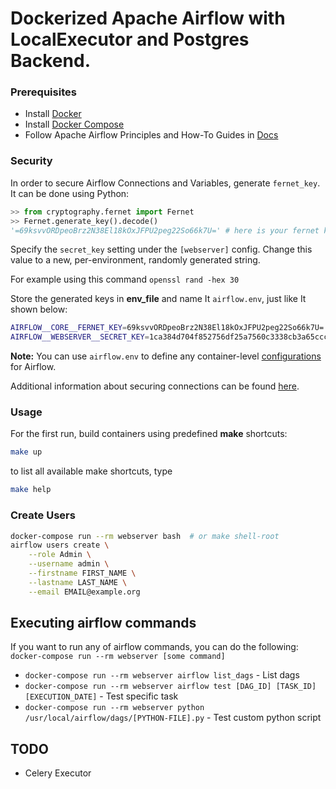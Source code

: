 # Dockerized Apache Airflow with LocalExecutor and Postgres Backend.

### Prerequisites

- Install [Docker](https://www.docker.com/)
- Install [Docker Compose](https://docs.docker.com/compose/install/)
- Follow Apache Airflow Principles and How-To Guides in [Docs](https://airflow.apache.org/docs/stable/)

### Security
In order to secure Airflow Connections and Variables, generate `fernet_key`. It can be done using Python:

```python
>> from cryptography.fernet import Fernet
>> Fernet.generate_key().decode()
'=69ksvvORDpeoBrz2N38El18kOxJFPU2peg22So66k7U=' # here is your fernet key
```
Specify the `secret_key` setting under the `[webserver]` config. 
Change this value to a new, per-environment, randomly generated string.

For example using this command `openssl rand -hex 30`

Store the generated keys in **env_file** and name It `airflow.env`, just like It shown below:
```bash
AIRFLOW__CORE__FERNET_KEY=69ksvvORDpeoBrz2N38El18kOxJFPU2peg22So66k7U=
AIRFLOW__WEBSERVER__SECRET_KEY=1ca384d704f852756df25a7560c3338cb3a65cccf2fd734440f94deb5d32
```
**Note:** You can use `airflow.env` to define any container-level [configurations](https://airflow.readthedocs.io/en/stable/howto/set-config.html) for Airflow. 

Additional information about securing connections can be found [here](https://airflow.readthedocs.io/en/stable/howto/secure-connections.html).

### Usage

For the first run, build containers using predefined **make** shortcuts:
```bash
make up
```
to list all available make shortcuts, type
```bash
make help
```

### Create Users

```bash
docker-compose run --rm webserver bash  # or make shell-root
airflow users create \
    --role Admin \
    --username admin \
    --firstname FIRST_NAME \
    --lastname LAST_NAME \
    --email EMAIL@example.org
```

## Executing airflow commands

If you want to run any of airflow commands, you can do the following:  `docker-compose run --rm webserver [some command]`

- `docker-compose run --rm webserver airflow list_dags` - List dags
- `docker-compose run --rm webserver airflow test [DAG_ID] [TASK_ID] [EXECUTION_DATE]` - Test specific task
- `docker-compose run --rm webserver python /usr/local/airflow/dags/[PYTHON-FILE].py` - Test custom python script

## TODO
- Celery Executor

